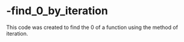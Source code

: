 # -find_0_by_iteration
This code was created to find the 0 of a function using the method of iteration.
